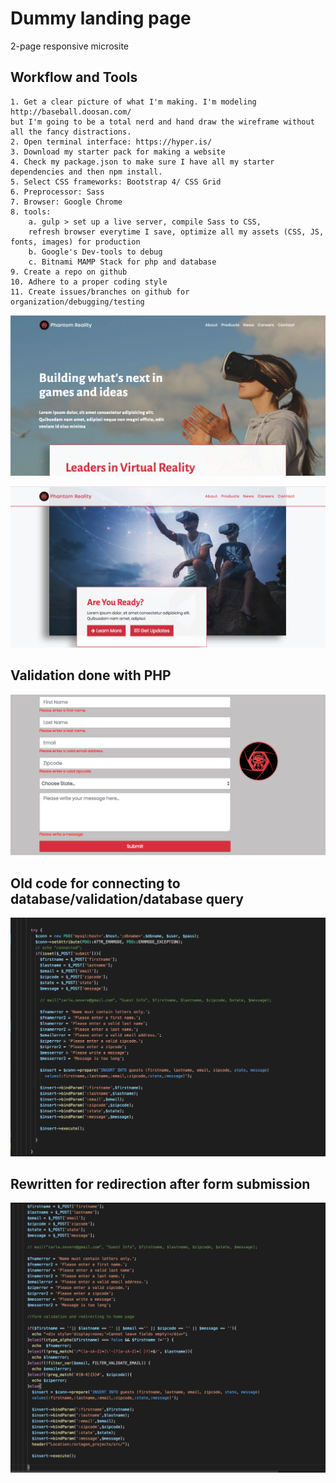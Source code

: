 # Dummy landing page
2-page responsive microsite 

## Workflow and Tools

	1. Get a clear picture of what I'm making. I'm modeling http://baseball.doosan.com/ 
	but I'm going to be a total nerd and hand draw the wireframe without all the fancy distractions. 
	2. Open terminal interface: https://hyper.is/
	3. Download my starter pack for making a website 
	4. Check my package.json to make sure I have all my starter dependencies and then npm install.
	5. Select CSS frameworks: Bootstrap 4/ CSS Grid
	6. Preprocessor: Sass
	7. Browser: Google Chrome
	8. tools: 
		a. gulp > set up a live server, compile Sass to CSS, 
		refresh browser everytime I save, optimize all my assets (CSS, JS, fonts, images) for production 
		b. Google's Dev-tools to debug
		c. Bitnami MAMP Stack for php and database 
	9. Create a repo on github
	10. Adhere to a proper coding style 
	11. Create issues/branches on github for organization/debugging/testing 
	
	
	
<p align='center'>
  <img src="readme/homescreen.png">
</p>

<p align='center'>
  <img src="readme/sample.png">
</p>

## Validation done with PHP
<p align='center'>
  <img src="readme/phpvalidation.png">
</p>

## Old code for connecting to database/validation/database query
<p align='center'>
  <img src="readme/oldcode.png">
</p>

## Rewritten for redirection after form submission 
<p align='center'>
  <img src="readme/refactored.png">
</p>

